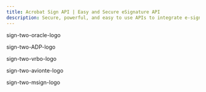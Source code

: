 ```yaml
---
title: Acrobat Sign API | Easy and Secure eSignature API
description: Secure, powerful, and easy to use APIs to integrate e-signatures into your platform, app, or workflow quickly.
---
```


<TextBlock slots="assetImg" theme="lightest" width="20%" imageOnly className="padding_top_align margin-top-zero imageHightAuto"/>

sign-two-oracle-logo

<TextBlock slots="assetImg" theme="lightest" width="20%" imageOnly className="padding_top_align margin-top-zero imageHightAuto"/>

sign-two-ADP-logo

<TextBlock slots="assetImg" theme="lightest" width="20%" imageOnly className="padding_top_align margin-top-zero imageHightAuto"/>

sign-two-vrbo-logo

<TextBlock slots="assetImg" theme="lightest" width="20%" imageOnly className="padding_top_align margin-top-zero imageHightAuto"/>

sign-two-avionte-logo

<TextBlock slots="assetImg" theme="lightest" width="20%" imageOnly className="padding_top_align margin-top-zero imageHightAuto"/>

sign-two-msign-logo
